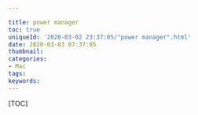 ```yaml
---

title: power manager
toc: true
uniqueId: '2020-03-02 23:37:05/"power manager".html'
date: 2020-03-03 07:37:05
thumbnail:
categories:
- Mac
tags:
keywords:
---
```



[TOC]

<!--more-->




